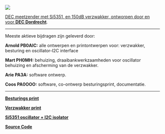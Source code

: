<p><a href="https://www.pi4dec.nl/zelfbouw-meetzender/"><img src="https://github.com/costonisp/DEC-meetzender-test/blob/master/documentation/crew.jpg"></a></p> 

<a href="https://www.pi4dec.nl/zelfbouw-meetzender/">DEC meetzender met Si5351, en 150dB verzwakker, ontworpen door en voor <b>DEC Dordrecht</b></a>.
<hr>
<p>Meeste aktieve bijdragen zijn geleverd door:</p>
<p></p>

<b>Arnold PB0AIC:</b>  alle ontwerpen en printontwerpen voor: verzwakker, besturing en oscillator-I2C interface

<b>Mart PH0MH:</b> behuizing, draaibankwerkzaamheden voor oscillator behuizing en afscherming van de verzwakker.

<b>Arie PA3A:</b> software ontwerp.

<b>Coos PA0OOO:</b> software, co-ontwerp besturingsprint, documentatie.
<hr>

<p><a href="/documentation/besturings_print.md"><b>Besturings print</b></a></p>
<p><a href="/documentation/verzwakker_print.md"><b>Verzwakker print</b></a></p>
<p><a href="/documentation/Si5351%2Binterface.md"><b>Si5351 oscillator + I2C isolator</b></a></p>
<p><a href="/SourceCode/source_code.md"><b>Source Code</b></a></p>
